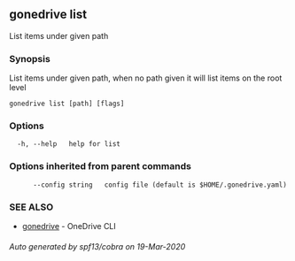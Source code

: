 ## gonedrive list

List items under given path

### Synopsis

List items under given path, when no path given it will list items on the root level

```
gonedrive list [path] [flags]
```

### Options

```
  -h, --help   help for list
```

### Options inherited from parent commands

```
      --config string   config file (default is $HOME/.gonedrive.yaml)
```

### SEE ALSO

* [gonedrive](gonedrive.md)	 - OneDrive CLI

###### Auto generated by spf13/cobra on 19-Mar-2020

